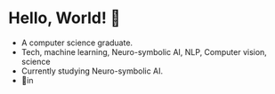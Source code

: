 # Hello, World! 👋
<ul>
  <li>A computer science graduate.</li>
  <li>Tech, machine learning, Neuro-symbolic AI, NLP, Computer vision, science</li>
  <li>Currently studying Neuro-symbolic AI.</li>
  <li>📍in</li>
</ul>
